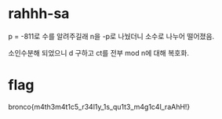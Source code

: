 # rahhh-sa

p = -811로 수를 알려주길래 n을 -p로 나눴더니 소수로 나누어 떨어졌음.

소인수분해 되었으니 d 구하고 ct를 전부 mod n에 대해 복호화.

# flag

bronco{m4th3m4t1c5_r34l1y_1s_qu1t3_m4g1c4l_raAhH!}